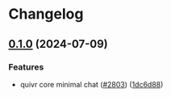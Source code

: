 # Changelog

## [0.1.0](https://github.com/QuivrHQ/quivr/compare/v0.0.280...v0.1.0) (2024-07-09)


### Features

* quivr core minimal chat ([#2803](https://github.com/QuivrHQ/quivr/issues/2803)) ([1dc6d88](https://github.com/QuivrHQ/quivr/commit/1dc6d88f9b8b1b0c1a5682f990bf8098cbd54d77))
